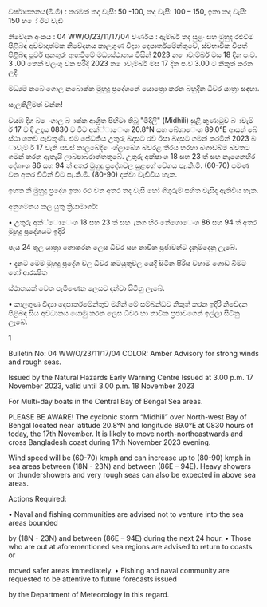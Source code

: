 වර්ෂාපතනය(මි.මී) : තරමක් තද වැසි: 50 -100, තද වැසි: 100 – 150, ඉතා තද වැසි: 150 හ ෝ ඊට වැඩි

නිවේදන අංකය : 04 WW/O/23/11/17/04 වර්ණය : ඇම්බර් තද සුළං සහ මුහුද රළුවීම පිළිබඳ අවවාදාත්මක නිවේදනය කාලගුණ විද්‍යා දෙපාර්තමේන්තුවේ, ස්වභාවික විපත් පිළිබඳ පූර්ව අනතුරු ඇඟවීමේ මධ්‍යස්ථානය විසින් 2023 න ොවැම්බර් මස 18 දින ප.ව. 3 .00 තෙක් වලංගු වන පරිදි 2023 න ොවැම්බර් මස 17 දින ප.ව 3.00 ට නිකුත් කරන ලදී.

මධ්‍යම නබෙංගොල නබොක්ක මුහුදු ප්‍රදේශනේ යොත්‍රො කරන බහුදින ධීවර යාත්‍රා සඳහා.

සැලකිලිමත් වන්න!

වයඹ දිග බ ෙංගාල බ ාක්ක ආශ්‍රිත පිහිටා තිබූ "මිදිලි" (Midhili) සුළි කුණාටුව බ ාවැම් ර් 17 ව දි උදෑස 0830 ව විට අක්්ාෙංශ 20.8°N සහ බේශාෙංශ 89.0°E ආසන් බේ ස්ථා ගතව පැවතුණි. එම පේධතිය උතුරු බදසට රව ඊසා බදසට ගමන් කරමින් 2023 බ ාවැම් ර් 17 වැනි සවස් කාලබේදී ෙංග්ලාබේශ බවරළ තීරය හරහා බගාඩබිම බවතට ගමන් කරනු ඇතැයි ලාබපාබරාත්තතුබේ. උතුරු අක්ෂාංශ 18 සහ 23 ත් සහ නැගෙනහිර දේශාංශ 86 සහ 94 ත් අතර මුහුදු ප්‍රදේශවල සුළගේ වේගය පැ.කි.මී. (60-70) පමණ වන අතර විටින් විට පැ.කි.මී. (80-90) දක්වා වැඩිවිය හැක.

ඉහත කී මුහුදු ප්‍රදේශ ඉතා රළු වන අතර තද වැසි හෝ ගිගුරුම් සහිත වැසිද ඇතිවිය හැක.

අනුගමනය කල යුතු ක්‍රියාමාර්ග:

• උතුරු අක්්ොෙංශ 18 සහ 23 ත් සහ ැනග හිර නේශොෙංශ 86 සහ 94 ත් අතර මුහුදු ප්‍රදේශයට ඉදිරි

පැය 24 තුල යාත්‍රා නොකරන ලෙස ධීවර සහ නාවික ප්‍රජාවන්ට දැනුම්දෙනු ලැබේ.

• දැනට මෙම මුහුදු ප්‍රදේශ වල ධීවර කටයුතුවල යෙදී සිටින පිරිස වහාම ගොඩ බිමට හෝ ආරක්‍ෂිත

ස්ථානයක් වෙත පැමිණෙන ලෙසට දන්වා සිටිනු ලැබේ.

• කාලගුණ විද්‍යා දෙපාර්තමේන්තුව මගින් මේ සම්බන්ධව නිකුත් කරන ඉදිරි නිවේදන පිළිබඳ සිය අවධානය යොමු කරන ලෙස ධීවර හා නාවික ප්‍රජාවගෙන් ඉල්ලා සිටිනු ලැබේ.

1

Bulletin No: 04 WW/O/23/11/17/04 COLOR: Amber Advisory for strong winds and rough seas.

Issued by the Natural Hazards Early Warning Centre Issued at 3.00 p.m. 17 November 2023, valid until 3.00 p.m. 18 November 2023

For Multi-day boats in the Central Bay of Bengal Sea areas.

PLEASE BE AWARE! The cyclonic storm “Midhili” over North-west Bay of Bengal located near latitude 20.8°N and longitude 89.0°E at 0830 hours of today, the 17th November. It is likely to move north-northeastwards and cross Bangladesh coast during 17th November 2023 evening.

Wind speed will be (60-70) kmph and can increase up to (80-90) kmph in sea areas between (18N - 23N) and between (86E – 94E). Heavy showers or thundershowers and very rough seas can also be expected in above sea areas.

Actions Required:

• Naval and fishing communities are advised not to venture into the sea areas bounded

by (18N - 23N) and between (86E – 94E) during the next 24 hour. • Those who are out at aforementioned sea regions are advised to return to coasts or

moved safer areas immediately. • Fishing and naval community are requested to be attentive to future forecasts issued

by the Department of Meteorology in this regard.